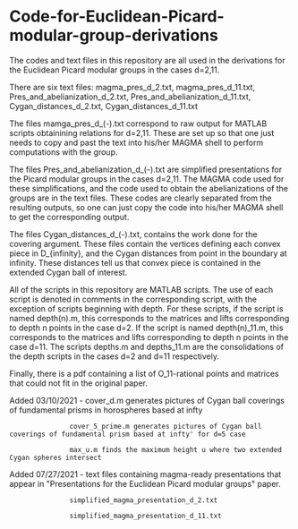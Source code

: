 # Code-for-Euclidean-Picard-modular-group-derivations

The codes and text files in this repository are all used in the derivations for the Euclidean Picard modular groups in the cases
d=2,11.

There are six text files: magma_pres_d_2.txt, magma_pres_d_11.txt,
                          Pres_and_abelianization_d_2.txt, Pres_and_abelianization_d_11.txt,
                          Cygan_distances_d_2.txt, Cygan_distances_d_11.txt
                         
The files mamga_pres_d_(-).txt correspond to raw output for MATLAB scripts obtainining relations for d=2,11.  These are set up
so that one just needs to copy and past the text into his/her MAGMA shell to perform computations with the group.

The files Pres_and_abelianization_d_(-).txt are simplified presentations for the Picard modular groups in the cases
d=2,11.  The MAGMA code used for these simplifications, and the code used to obtain the abelianizations of the groups
are in the text files.  These codes are clearly separated from the resulting outputs, so one can just copy the code into
his/her MAGMA shell to get the corresponding output.

The files Cygan_distances_d_(-).txt, contains the work done for the covering argument.  These files contain the vertices defining
each convex piece in D_{infinity}, and the Cygan distances from point in the boundary at infinity.  These distances tell us that
convex piece is contained in the extended Cygan ball of interest.

All of the scripts in this repository are MATLAB scripts.  The use of each script is denoted in comments in the corresponding
script, with the exception of scripts beginning with depth.  For these scripts, if the script is named depth(n).m, this corresponds to the matrices and lifts corresponding to depth n points in the case d=2.  If the script is named depth(n)_11.m, this corresponds
to the matrices and lifts corresponding to depth n points in the case d=11.  The scripts depths.m and depths_11.m are the consolidations of the depth scripts in the cases d=2 and d=11 respectively.

Finally, there is a pdf containing a list of O_11-rational points and matrices that could not fit in the original paper.

Added 03/10/2021 - cover_d.m generates pictures of Cygan ball coverings of fundamental prisms in horospheres based at infty

                   cover_5_prime.m generates pictures of Cygan ball coverings of fundamental prism based at infty' for d=5 case
                   
                   max_u.m finds the maximum height u where two extended Cygan spheres intersect
                   
Added 07/27/2021 - text files containing magma-ready presentations that appear in "Presentations for the Euclidean Picard modular groups" paper.

                   simplified_magma_presentation_d_2.txt

                   simplified_magma_presentation_d_11.txt
